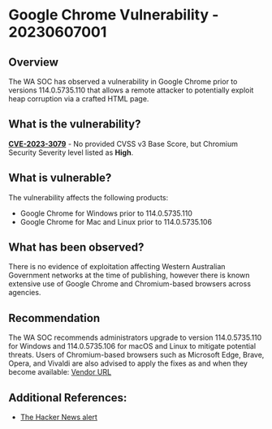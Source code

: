 # Google Chrome Vulnerability - 20230607001

## Overview
The WA SOC has observed a vulnerability in Google Chrome prior to versions 114.0.5735.110 that allows a remote attacker to potentially exploit heap corruption via a crafted HTML page.

## What is the vulnerability?
[**CVE-2023-3079**](https://nvd.nist.gov/vuln/detail/CVE-2023-3079) - No provided CVSS v3 Base Score, but Chromium Security Severity level listed as **High**.

## What is vulnerable? 
The vulnerability affects the following products:
- Google Chrome for Windows prior to 114.0.5735.110
- Google Chrome for Mac and Linux prior to 114.0.5735.106

## What has been observed?
There is no evidence of exploitation affecting Western Australian Government networks at the time of publishing, however there is known extensive use of Google Chrome and Chromium-based browsers across agencies.

## Recommendation
The WA SOC recommends administrators upgrade to version 114.0.5735.110 for Windows and 114.0.5735.106 for macOS and Linux to mitigate potential threats. Users of Chromium-based browsers such as Microsoft Edge, Brave, Opera, and Vivaldi are also advised to apply the fixes as and when they become available: [Vendor URL](https://chromereleases.googleblog.com/2023/06/stable-channel-update-for-desktop.html)

## Additional References:
* [The Hacker News alert](https://thehackernews.com/2023/06/zero-day-alert-google-issues-patch-for.html)
